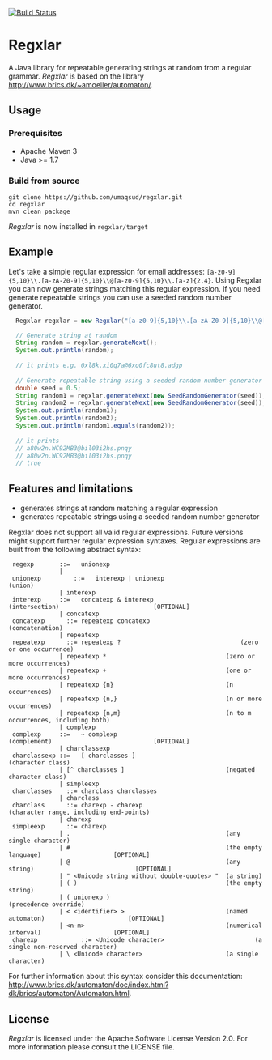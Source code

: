 [![Build Status](https://travis-ci.org/umaqsud/regxlar.svg?branch=master)](https://travis-ci.org/umaqsud/regxlar)

Regxlar
=======

A Java library for repeatable generating strings at random from a regular grammar. _Regxlar_ is based on the library http://www.brics.dk/~amoeller/automaton/.

## Usage

### Prerequisites
* Apache Maven 3
* Java >= 1.7

### Build from source

```
git clone https://github.com/umaqsud/regxlar.git
cd regxlar
mvn clean package
```

_Regxlar_ is now installed in `regxlar/target`

## Example

Let's take a simple regular expression for email addresses: `[a-z0-9]{5,10}\\.[a-zA-Z0-9]{5,10}\\@[a-z0-9]{5,10}\\.[a-z]{2,4}`. Using Regxlar you can now generate strings matching this regular expression. If you need generate repeatable strings you can use a seeded random number generator.

```java
  Regxlar regxlar = new Regxlar("[a-z0-9]{5,10}\\.[a-zA-Z0-9]{5,10}\\@[a-z0-9]{5,10}\\.[a-z]{2,4}");

  // Generate string at random
  String random = regxlar.generateNext();
  System.out.println(random);
  
  // it prints e.g. 0xl8k.xi0q7a@6xo0fc8ut8.adgp
  
  // Generate repeatable string using a seeded random number generator
  double seed = 0.5;
  String random1 = regxlar.generateNext(new SeedRandomGenerator(seed));
  String random2 = regxlar.generateNext(new SeedRandomGenerator(seed));
  System.out.println(random1);
  System.out.println(random2);
  System.out.println(random1.equals(random2));
  
  // it prints
  // a80w2n.WC92MB3@bil03i2hs.pnqy
  // a80w2n.WC92MB3@bil03i2hs.pnqy
  // true
```
## Features and limitations

* generates strings at random matching a regular expression
* generates repeatable strings using a seeded random number generator

Regxlar does not support all valid regular expressions. Future versions might support further regular expression syntaxes. Regular expressions are built from the following abstract syntax:

```
 regexp       ::=	unionexp		
              |			
 unionexp		  ::=	interexp | unionexp							(union)	
              |	interexp		
 interexp     ::=	concatexp & interexp						(intersection)							[OPTIONAL]
              |	concatexp		
 concatexp		::=	repeatexp concatexp							(concatenation)	
              |	repeatexp		
 repeatexp		::=	repeatexp ?									(zero or one occurrence)	
              |	repeatexp *									(zero or more occurrences)	
              |	repeatexp +									(one or more occurrences)	
              |	repeatexp {n}								(n occurrences)	
              |	repeatexp {n,}								(n or more occurrences)	
              |	repeatexp {n,m}								(n to m occurrences, including both)	
              |	complexp		
 complexp     ::=	~ complexp									(complement)							[OPTIONAL]
              |	charclassexp		
 charclassexp ::=	[ charclasses ]								(character class)	
              |	[^ charclasses ]							(negated character class)	
              |	simpleexp		
 charclasses	::=	charclass charclasses		
              |	charclass		
 charclass		::=	charexp - charexp							(character range, including end-points)	
              |	charexp		
 simpleexp		::=	charexp		
              |	.											(any single character)	
              |	#											(the empty language)					[OPTIONAL]
              |	@											(any string)							[OPTIONAL]
              |	" <Unicode string without double-quotes> "	(a string)	
              |	( )											(the empty string)	
              |	( unionexp )								(precedence override)	
              |	< <identifier> >							(named automaton)						[OPTIONAL]
              |	<n-m>										(numerical interval)					[OPTIONAL]
 charexp			::=	<Unicode character>							(a single non-reserved character)	
              |	\ <Unicode character> 						(a single character)
```

For further information about this syntax consider this documentation: http://www.brics.dk/automaton/doc/index.html?dk/brics/automaton/Automaton.html.

## License

_Regxlar_ is licensed under the Apache Software License Version 2.0. For more
information please consult the LICENSE file.
